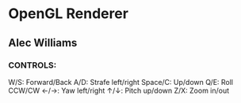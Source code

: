 # OpenGL Renderer
## Alec Williams

### CONTROLS:
W/S: Forward/Back
A/D: Strafe left/right
Space/C: Up/down
Q/E: Roll CCW/CW
←/→: Yaw left/right
↑/↓: Pitch up/down
Z/X: Zoom in/out